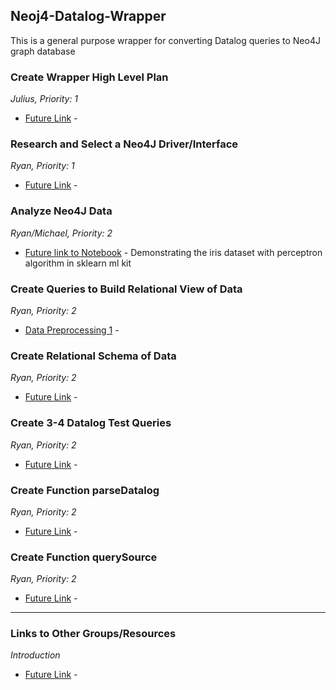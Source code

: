 
## Neoj4-Datalog-Wrapper

This is a general purpose wrapper for converting Datalog queries to Neo4J graph database

### Create Wrapper High Level Plan

_Julius, Priority: 1_
- [Future Link](README.md) - 

### Research and Select a Neo4J Driver/Interface

_Ryan, Priority: 1_
- [Future Link](README.md) - 

### Analyze Neo4J Data

_Ryan/Michael, Priority: 2_ 
- [Future link to Notebook](README.md) - Demonstrating the iris dataset with perceptron algorithm in sklearn ml kit

### Create Queries to Build Relational View of Data 

_Ryan, Priority: 2_
- [Data Preprocessing 1](README.md) - 

### Create Relational Schema of Data

_Ryan, Priority: 2_
- [Future Link](README.md) -  

### Create 3-4 Datalog Test Queries
_Ryan, Priority: 2_
- [Future Link](README.md) - 

### Create Function parseDatalog
_Ryan, Priority: 2_
- [Future Link](README.md) - 

### Create Function querySource
_Ryan, Priority: 2_
- [Future Link](README.md) - 

---

### Links to Other Groups/Resources

_Introduction_
- [Future Link](README.md) -  
